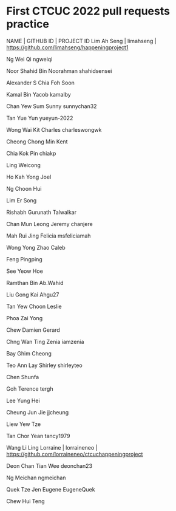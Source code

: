 # First CTCUC 2022 pull requests practice

NAME | GITHUB ID | PROJECT ID
Lim Ah Seng | limahseng | https://github.com/limahseng/happeningproject1 

Ng Wei Qi ngweiqi

Noor Shahid Bin Noorahman shahidsensei

Alexander S Chia Foh Soon

Kamal Bin Yacob kamalby

Chan Yew Sum Sunny sunnychan32

Tan Yue Yun yueyun-2022

Wong Wai Kit Charles charleswongwk

Cheong Chong Min Kent

Chia Kok Pin chiakp

Ling Weicong

Ho Kah Yong Joel

Ng Choon Hui

Lim Er Song

Rishabh Gurunath Talwalkar

Chan Mun Leong Jeremy chanjere

Mah Rui Jing Felicia msfeliciamah

Wong Yong Zhao Caleb

Feng Pingping

See Yeow Hoe

Ramthan Bin Ab.Wahid

Liu Gong Kai Ahgu27

Tan Yew Choon Leslie

Phoa Zai Yong

Chew Damien Gerard

Chng Wan Ting Zenia iamzenia

Bay Ghim Cheong

Teo Ann Lay Shirley shirleyteo

Chen Shunfa

Goh Terence tergh

Lee Yung Hei

Cheung Jun Jie jjcheung

Liew Yew Tze

Tan Chor Yean tancy1979

Wang Li Ling Lorraine | lorraineneo | https://github.com/lorraineneo/ctcuchappeningproject

Deon Chan Tian Wee deonchan23

Ng Meichan ngmeichan

Quek Tze Jen Eugene EugeneQuek

Chew Hui Teng
